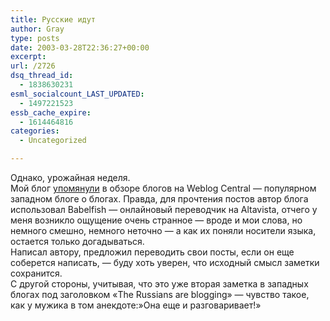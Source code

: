 ```yaml
---
title: Русские идут
author: Gray
type: posts
date: 2003-03-28T22:36:27+00:00
excerpt:
url: /2726
dsq_thread_id:
  - 1838630231
esml_socialcount_LAST_UPDATED:
  - 1497221523
essb_cache_expire:
  - 1614464816
categories:
  - Uncategorized

---
```








Однако, урожайная неделя.  
Мой блог <a href="http://weblogs.msnbc.com/#030328" target="_blank">упомянули</a> в обзоре блогов на Weblog Central &#8212; популярном западном блоге о блогах. Правда, для прочтения постов автор блога использовал Babelfish &#8212; онлайновый переводчик на Altavista, отчего у меня возникло ощущение очень странное &#8212; вроде и мои слова, но немного смешно, немного неточно &#8212; а как их поняли носители языка, остается только догадываться.  
Написал автору, предложил переводить свои посты, если он еще соберется написать, &#8212; буду хоть уверен, что исходный смысл заметки сохранится.  
С другой стороны, учитывая, что это уже вторая заметка в западных блогах под заголовком &#171;The Russians are blogging&#187; &#8212; чувство такое, как у мужика в том анекдоте:&#187;Она еще и разговаривает!&#187;
